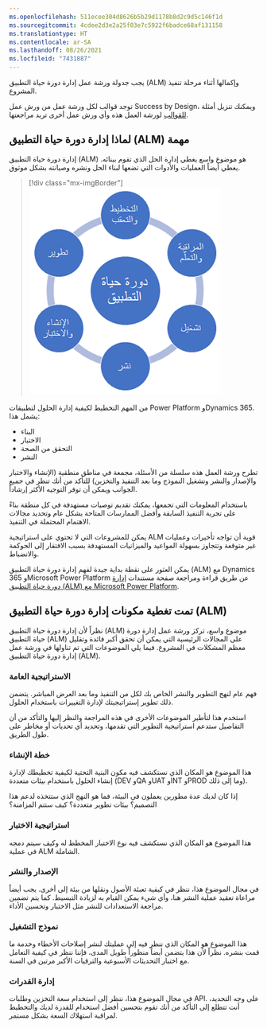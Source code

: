 ```yaml
---
ms.openlocfilehash: 511ecee304d8626b5b29d1178b8d2c9d5c146f1d
ms.sourcegitcommit: 4cdee2d3e2a25f03e7c5922f6badce68af131158
ms.translationtype: HT
ms.contentlocale: ar-SA
ms.lasthandoff: 08/26/2021
ms.locfileid: "7431887"
---
```

يجب جدولة ورشة عمل إدارة دورة حياة التطبيق (ALM) وإكمالها أثناء مرحلة تنفيذ المشروع.

توجد قوالب لكل ورشة عمل من ورش عمل Success by Design، ويمكنك تنزيل أمثلة [للقوالب](https://github.com/MicrosoftDocs/mslearn-developer-tools-power-platform/tree/master/fasttrack/?azure-portal=true) لورشة العمل هذه وأي ورش عمل أخرى تريد مراجعتها.

## <a name="why-alm-matters"></a>لماذا إدارة دورة حياة التطبيق (ALM) مهمة

إدارة دورة حياة التطبيق (ALM) هو موضوع واسع يغطي إدارة الحل الذي تقوم ببنائه. يغطي أيضاً العمليات والأدوات التي تضعها لبناء الحل ونشره وصيانته بشكل موثوق.

> [!div class="mx-imgBorder"]
> [![عجلة دورة حياة التطبيق تصور التخطيط والتتبع والتطوير والبناء والاختبار والنشر والتشغيل والمراقبة والتعليم](../media/application-lifecycle.png)](../media/application-lifecycle.png#lightbox)

من المهم التخطيط لكيفية إدارة الحلول لتطبيقات Power Platform وDynamics 365. يشمل هذا:

- البناء
- الاختبار
- التحقق من الصحة
- النشر

تطرح ورشة العمل هذه سلسلة من الأسئلة، مجمعة في مناطق منطقية (الإنشاء والاختبار والإصدار والنشر وتشغيل النموذج وما بعد التنفيذ والتخزين) للتأكد من أنك تنظر في جميع الجوانب ويمكن أن توفر التوجيه الأكثر إرشاداً.

باستخدام المعلومات التي تجمعها، يمكنك تقديم توصيات مستهدفة في كل منطقة بناءً على تجربة التنفيذ السابقة وأفضل الممارسات المتاحة بشكل عام وتحديد مجالات الاهتمام المحتملة في التنفيذ.

يمكن للمشروعات التي لا تحتوي على استراتيجية ALM قوية أن تواجه تأخيرات وعمليات غير متوقعة وتتجاوز بسهولة المواعيد والميزانيات المستهدفة بسبب الافتقار إلى الحوكمة والانضباط.

يمكن العثور على نقطة بداية جيدة لفهم إدارة دورة حياة التطبيق (ALM) مع Dynamics 365 وMicrosoft Power Platform عن طريق قراءة ومراجعة صفحة مستندات [إدارة دورة حياة التطبيق (ALM) مع Microsoft Power Platform](/power-platform/alm/?azure-portal=true).

## <a name="alm-components-covered"></a>تمت تغطية مكونات إدارة دورة حياة التطبيق (ALM)

نظراً لأن إدارة دورة حياة التطبيق (ALM) موضوع واسع، تركز ورشة عمل إدارة دورة حياة التطبيق (ALM) على المجالات الرئيسية التي يمكن أن تحقق أكبر فائدة وتقليل معظم المشكلات في المشروع. فيما يلي الموضوعات التي تم تناولها في ورشة عمل إدارة دورة حياة التطبيق (ALM).

### <a name="general-strategy"></a>الاستراتيجية العامة

فهم عام لنهج التطوير والنشر الخاص بك لكل من التنفيذ وما بعد العرض المباشر. يتضمن ذلك تطوير إستراتيجيتك لإدارة التغييرات باستخدام الحلول.

استخدم هذا لتأطير الموضوعات الأخرى في هذه المراجعة والنظر إليها والتأكد من أن التفاصيل ستدعم استراتيجية التطوير التي تقدمها، وتحديد أي تحديات أو مخاطر على طول الطريق. 

### <a name="build-plan"></a>خطة الإنشاء

هذا الموضوع هو المكان الذي نستكشف فيه مكون البنية التحتية لكيفية تخطيطك لإدارة إنشاء الحلول باستخدام بيئات متعددة (DEV وQA وUAT وINT وPROD وما إلى ذلك).

إذا كان لديك عدة مطورين يعملون في البيئة، فما هو النهج الذي ستتخذه لدعم هذا التصميم؟ بيئات تطوير متعددة؟ كيف ستتم المزامنة؟ 

### <a name="test-strategy"></a>استراتيجية الاختبار

هذا الموضوع هو المكان الذي نستكشف فيه نوع الاختبار المخطط له وكيف سيتم دمجه في عملية ALM الشاملة.

### <a name="release-and-deploy"></a>الإصدار والنشر

في مجال الموضوع هذا، ننظر في كيفية تعبئة الأصول ونقلها من بيئة إلى أخرى. يجب أيضاً مراعاة تعقيد عملية النشر هنا، وأي شيء يمكن القيام به لزيادة التبسيط. كما يتم تضمين مراجعة الاستعدادات للنشر مثل الاختبار وتحسين الأداء. 

### <a name="run-model"></a>نموذج التشغيل

هذا الموضوع هو المكان الذي ننظر فيه إلى عمليتك لنشر إصلاحات الأخطاء وخدمة ما قمت بنشره. نظراً لأن هذا يتضمن أيضاً منظوراً طويل المدى، فإننا ننظر في كيفية التعامل مع اختبار التحديثات الأسبوعية والترقيات الأكبر مرتين في السنة.

### <a name="capacity-management"></a>إدارة القدرات

في مجال الموضوع هذا، ننظر إلى استخدام سعة التخزين وطلبات API. على وجه التحديد، أنت تتطلع إلى التأكد من أنك تقوم بتحسين أفضل استخدام للقدرة لديك والتخطيط لمراقبة استهلاك السعة بشكل مستمر.
